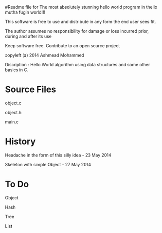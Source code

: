 #Readme file for The most absolutely stunning hello world program in thello mutha fugin world!!!<p>
 This software is free to use and distribute in any form the end user sees fit.<p>
 The author assumes no responsibility for damage or loss incurred prior, during and after its use<P>
 Keep software free. Contribute to an open source project<P>
 ↄopyleft (<B>ↄ</B>) 2014 Ashmead Mohammed<P>
 Discription : Hello World algorithm using data structures and some other basics in C. 


# Source Files

 object.c<P>
 object.h<P>
 main.c<P>
 
# History

 Headache in the form of this silly idea - 23 May 2014
 
 Skeleton with simple Object - 27 May 2014
 
# To Do

 Object

 Hash
 
 Tree

 List
 
 
